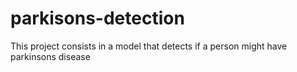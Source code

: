 # parkisons-detection
This project consists in a model that detects if a person might have parkinsons disease
